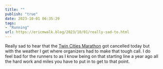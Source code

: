 ```yaml
---
title: ""
publish: "true"
date: 2023-10-01 06:35:29
tags:
- "Running"
url: https://ericmwalk.blog/2023/10/01/really-sad-to.html
---
```

Really sad to hear that the [Twin Cities Marathon](https://www.startribune.com/twin-cities-marathon-canceled-black-flag-heat-10-mile/600308925/) got cancelled today but with the weather I get where organizers had to make that tough call. I do feel bad for the runners to as I know being on that starting line a year ago all the hard work and miles you have to put in to get to that point.